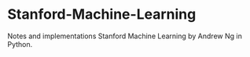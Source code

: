 # Stanford-Machine-Learning
Notes and implementations Stanford Machine Learning by Andrew Ng in Python.
